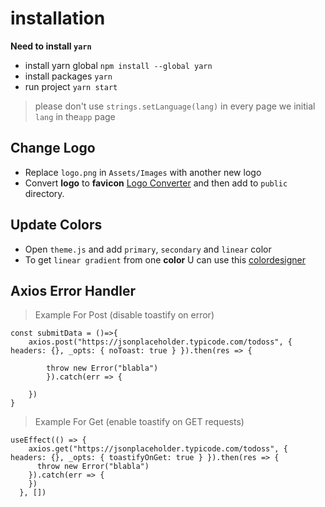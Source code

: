 # installation

**Need to install `yarn`**

- install yarn global `npm install --global yarn`
- install packages `yarn`
- run project `yarn start`

> please don't use `strings.setLanguage(lang)` in every page we initial `lang` in the`app` page

## Change Logo

- Replace `logo.png` in `Assets/Images` with another new logo
- Convert **logo** to **favicon** [Logo Converter](https://favicon.io/favicon-converter/) and then add to `public` directory.

## Update Colors

- Open `theme.js` and add `primary`, `secondary` and `linear` color
- To get `linear gradient` from one **color** U can use this [colordesigner](https://colordesigner.io/gradient-generator)

## Axios Error Handler

> Example For Post (disable toastify on error)

```
const submitData = ()=>{
    axios.post("https://jsonplaceholder.typicode.com/todoss", { headers: {}, _opts: { noToast: true } }).then(res => {

        throw new Error("blabla")
        }).catch(err => {

    })
}
```

> Example For Get (enable toastify on GET requests)

```
useEffect(() => {
    axios.get("https://jsonplaceholder.typicode.com/todoss", { headers: {}, _opts: { toastifyOnGet: true } }).then(res => {
      throw new Error("blabla")
    }).catch(err => {
    })
  }, [])
```

